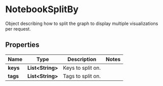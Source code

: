 # NotebookSplitBy

Object describing how to split the graph to display multiple visualizations per request.

## Properties

| Name     | Type                   | Description       | Notes |
| -------- | ---------------------- | ----------------- | ----- |
| **keys** | **List&lt;String&gt;** | Keys to split on. |
| **tags** | **List&lt;String&gt;** | Tags to split on. |

